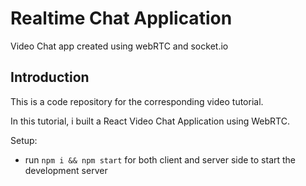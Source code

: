 # Realtime Chat Application

Video Chat app created using webRTC and socket.io

## Introduction
This is a code repository for the corresponding video tutorial. 

In this tutorial, i built a React Video Chat Application using WebRTC.

Setup:
- run ```npm i && npm start``` for both client and server side to start the development server
